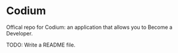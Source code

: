 Codium
======

Offical repo for Codium: an application that allows you to Become a Developer.

TODO: Write a README file.
